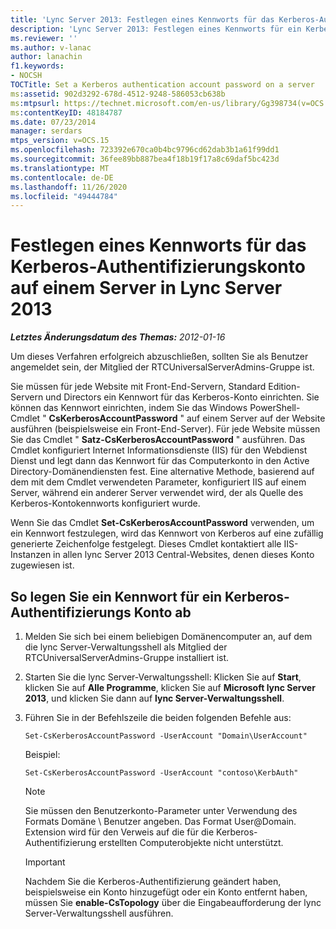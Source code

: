 ```yaml
---
title: 'Lync Server 2013: Festlegen eines Kennworts für das Kerberos-Authentifizierungskonto auf einem Server'
description: 'Lync Server 2013: Festlegen eines Kennworts für ein Kerberos-Authentifizierungs Konto auf einem Server.'
ms.reviewer: ''
ms.author: v-lanac
author: lanachin
f1.keywords:
- NOCSH
TOCTitle: Set a Kerberos authentication account password on a server
ms:assetid: 902d3292-678d-4512-9248-586053cb638b
ms:mtpsurl: https://technet.microsoft.com/en-us/library/Gg398734(v=OCS.15)
ms:contentKeyID: 48184787
ms.date: 07/23/2014
manager: serdars
mtps_version: v=OCS.15
ms.openlocfilehash: 723392e670ca0b4bc9796cd62dab3b1a61f99dd1
ms.sourcegitcommit: 36fee89bb887bea4f18b19f17a8c69daf5bc423d
ms.translationtype: MT
ms.contentlocale: de-DE
ms.lasthandoff: 11/26/2020
ms.locfileid: "49444784"
---
```

# <a name="set-a-kerberos-authentication-account-password-on-a-server-in-lync-server-2013"></a>Festlegen eines Kennworts für das Kerberos-Authentifizierungskonto auf einem Server in Lync Server 2013

<div data-xmlns="http://www.w3.org/1999/xhtml">

<div class="topic" data-xmlns="http://www.w3.org/1999/xhtml" data-msxsl="urn:schemas-microsoft-com:xslt" data-cs="https://msdn.microsoft.com/">

<div data-asp="https://msdn2.microsoft.com/asp">



</div>

<div id="mainSection">

<div id="mainBody">

<span> </span>

_**Letztes Änderungsdatum des Themas:** 2012-01-16_

Um dieses Verfahren erfolgreich abzuschließen, sollten Sie als Benutzer angemeldet sein, der Mitglied der RTCUniversalServerAdmins-Gruppe ist.

Sie müssen für jede Website mit Front-End-Servern, Standard Edition-Servern und Directors ein Kennwort für das Kerberos-Konto einrichten. Sie können das Kennwort einrichten, indem Sie das Windows PowerShell-Cmdlet " **CsKerberosAccountPassword** " auf einem Server auf der Website ausführen (beispielsweise ein Front-End-Server). Für jede Website müssen Sie das Cmdlet " **Satz-CsKerberosAccountPassword** " ausführen. Das Cmdlet konfiguriert Internet Informationsdienste (IIS) für den Webdienst Dienst und legt dann das Kennwort für das Computerkonto in den Active Directory-Domänendiensten fest. Eine alternative Methode, basierend auf dem mit dem Cmdlet verwendeten Parameter, konfiguriert IIS auf einem Server, während ein anderer Server verwendet wird, der als Quelle des Kerberos-Kontokennworts konfiguriert wurde.

Wenn Sie das Cmdlet **Set-CsKerberosAccountPassword** verwenden, um ein Kennwort festzulegen, wird das Kennwort von Kerberos auf eine zufällig generierte Zeichenfolge festgelegt. Dieses Cmdlet kontaktiert alle IIS-Instanzen in allen lync Server 2013 Central-Websites, denen dieses Konto zugewiesen ist.

<div>

## <a name="to-set-a-password-for-a-kerberos-authentication-account"></a>So legen Sie ein Kennwort für ein Kerberos-Authentifizierungs Konto ab

1.  Melden Sie sich bei einem beliebigen Domänencomputer an, auf dem die lync Server-Verwaltungsshell als Mitglied der RTCUniversalServerAdmins-Gruppe installiert ist.

2.  Starten Sie die lync Server-Verwaltungsshell: Klicken Sie auf **Start**, klicken Sie auf **Alle Programme**, klicken Sie auf **Microsoft lync Server 2013**, und klicken Sie dann auf **lync Server-Verwaltungsshell**.

3.  Führen Sie in der Befehlszeile die beiden folgenden Befehle aus:
    
        Set-CsKerberosAccountPassword -UserAccount "Domain\UserAccount"
    
    Beispiel:
    
        Set-CsKerberosAccountPassword -UserAccount "contoso\KerbAuth"
    
    <div>
    

    > [!NOTE]  
    > Sie müssen den Benutzerkonto-Parameter unter Verwendung des Formats Domäne \ Benutzer angeben. Das Format User@Domain. Extension wird für den Verweis auf die für die Kerberos-Authentifizierung erstellten Computerobjekte nicht unterstützt.

    
    </div>
    
    <div>
    

    > [!IMPORTANT]  
    > Nachdem Sie die Kerberos-Authentifizierung geändert haben, beispielsweise ein Konto hinzugefügt oder ein Konto entfernt haben, müssen Sie <STRONG>enable-CsTopology</STRONG> über die Eingabeaufforderung der lync Server-Verwaltungsshell ausführen.

    
    </div>

</div>

</div>

<span> </span>

</div>

</div>

</div>

